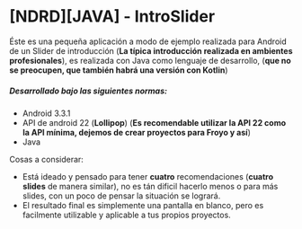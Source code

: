 # [NDRD][JAVA] - IntroSlider
Éste es una pequeña aplicación a modo de ejemplo realizada para Android de un Slider de introducción
(__La típica introducción realizada en ambientes profesionales__), es realizada con Java como lenguaje de desarrollo, (__que no se preocupen, que también habrá una versión con Kotlin__)

##### Desarrollado bajo las siguientes normas:
* Android 3.3.1
* API de android 22 (__Lollipop__) (__Es recomendable utilizar la API 22 como la API mínima, dejemos de crear proyectos para Froyo y así__)
* Java

Cosas a considerar:
* Está ideado y pensado para tener __cuatro__ recomendaciones (__cuatro slides__ de manera similar), no es tán dificil hacerlo menos o para más slides, con un poco de pensar la situación se logrará.
* El resultado final es simplemente una pantalla en blanco, pero es facilmente utilizable y aplicable a tus propios proyectos.